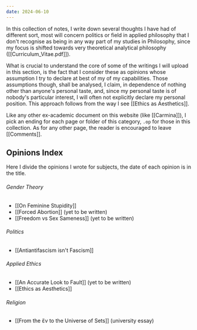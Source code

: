 ```yaml
---
date: 2024-06-10
---
```

In this collection of notes, I write down several thoughts I have had of different sort, most will concern politics or field in applied philosophy that I don't recognise as being in any way part of my studies in Philosophy, since my focus is shifted towards very theoretical analytical philosophy ([[Curriculum_Vitae.pdf]]).

What is crucial to understand the core of some of the writings I will upload in this section, is the fact that I consider these as opinions whose assumption I try to declare at best of my of my capabilities. Those assumptions though, shall be analysed, I claim, in dependence of nothing other than anyone's personal taste, and, since my personal taste is of nobody's particular interest, I will often not explicitly declare my personal position. This approach follows from the way I see [[Ethics as Aesthetics]].

Like any other ex-academic document on this website (like [[Carmina]]), I pick an ending for each page or folder of this category, `.op` for those in this collection. As for any other page, the reader is encouraged to leave [[Comments]].

## Opinions Index
Here I divide the opinions I wrote for subjects, the date of each opinion is in the title.
###### Gender Theory
- [[On Feminine Stupidity]]
- [[Forced Abortion]] (yet to be written)
- [[Freedom vs Sex Sameness]] (yet to be written)
###### Politics
- [[Antiantifascism isn't Fascism]]
###### Applied Ethics
- [[An Accurate Look to Fault]] (yet to be written)
- [[Ethics as Aesthetics]]
###### Religion
- [[From the ἕν to the Universe of Sets]] (university essay)